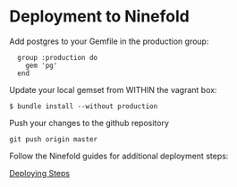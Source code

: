 # Deployment to Ninefold

Add postgres to your Gemfile in the production group:

```
  group :production do
    gem 'pg'
  end
```

Update your local gemset from WITHIN the vagrant box:

` $ bundle install --without production `

Push your changes to the github repository

` git push origin master `

Follow the Ninefold guides for additional deployment steps:

[Deploying Steps](https://help.ninefold.com/entries/22057914-How-to-Deploy-an-App)